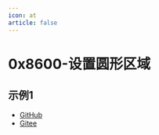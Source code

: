 ```yaml
---
icon: at
article: false
---
```


# 0x8600-设置圆形区域

## 示例1

- [GitHub](https://github.com/hylexus/xtream-codec/blob/main/ext/jt/jt-808-server-spring-boot-starter-reactive/src/main/java/io/github/hylexus/xtream/codec/ext/jt808/builtin/messages/response/BuiltinMessage8600V2019.java)
- [Gitee](https://gitee.com/hylexus/xtream-codec/blob/main/ext/jt/jt-808-server-spring-boot-starter-reactive/src/main/java/io/github/hylexus/xtream/codec/ext/jt808/builtin/messages/response/BuiltinMessage8600V2019.java)
